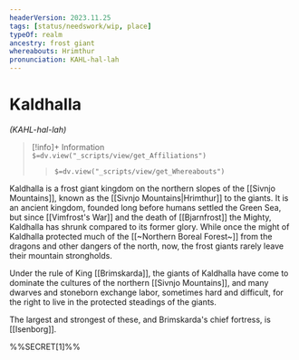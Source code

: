 ```yaml
---
headerVersion: 2023.11.25
tags: [status/needswork/wip, place]
typeOf: realm
ancestry: frost giant
whereabouts: Hrimthur
pronunciation: KAHL-hal-lah
---
```

# Kaldhalla
*(KAHL-hal-lah)*
>[!info]+ Information  
> `$=dv.view("_scripts/view/get_Affiliations")`  
>> `$=dv.view("_scripts/view/get_Whereabouts")`

Kaldhalla is a frost giant kingdom on the northern slopes of the [[Sivnjo Mountains]], known as the [[Sivnjo Mountains|Hrimthur]] to the giants. It is an ancient kingdom, founded long before humans settled the Green Sea, but since [[Vimfrost's War]] and the death of [[Bjarnfrost]] the Mighty, Kaldhalla has shrunk compared to its former glory. While once the might of Kaldhalla protected much of the [[~Northern Boreal Forest~]] from the dragons and other dangers of the north, now, the frost giants rarely leave their mountain strongholds. 

Under the rule of King [[Brimskarda]], the giants of Kaldhalla have come to dominate the cultures of the northern [[Sivnjo Mountains]], and many dwarves and stoneborn exchange labor, sometimes hard and difficult, for the right to live in the protected steadings of the giants.

The largest and strongest of these, and Brimskarda's chief fortress, is [[Isenborg]]. 

%%SECRET[1]%%